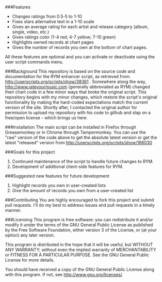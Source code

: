 ###Features
*	Changes ratings from 0.5-5 to 1-10
*	Fixes stars alternative text in a 1-10 scale
*	Gives an average rating for each artist and release category (album, single, video, etc.)
*	Gives ratings color (1-4 red; 4-7 yellow; 7-10 green)
*	Highlights owned records at chart pages
*	Gives the number of records you own at the bottom of chart pages.

All these features are optional and you can activate or deactivate using the user script commands menu.

###Background
This repository is based on the source code and documentation for the RYM enhancer script, as retrieved from: <http://userscripts.org/scripts/show/38361> . Somewhere along the way, <http://www.rateyourmusic.com> (generally abbreviated as RYM) changed their chart code in a few minor ways that broke the original script. This repository begins with my minor changes, which restore the script's original functionality by making the hard-coded expectations match the current version of the site. Shortly after, I contacted the original author for permission to upload my repository with his code to github and slap on a free/open license - which brings us here.

###Installation
The main script can be installed in Firefox through Greasemonkey or in Chrome through Tampermonkey. You can use the "raw" version of the code above to get the absolute latest version or get the latest "released" version from <http://userscripts.org/scripts/show/166030>

###Goals for this project
1. Continued maintenance of the script to handle future changes to RYM.
2. Development of additional client-side features for RYM.

###Suggested new features for future development
1. Highlight records you own in user-created lists
2. Give the amount of records you own from a user-created list

###Contributing
You are highly encouraged to fork this project and submit pull requests. I'll do my best to address issues and pull requests in a timely manner.

###Licensing
This program is free software: you can redistribute it and/or modify it under the terms of the GNU General Public License as published by the Free Software Foundation, either version 3 of the License, or (at your option) any later version.

This program is distributed in the hope that it will be useful, but WITHOUT ANY WARRANTY; without even the implied warranty of MERCHANTABILITY or FITNESS FOR A PARTICULAR PURPOSE.  See the GNU General Public License for more details.

You should have received a copy of the GNU General Public License along with this program.  If not, see <http://www.gnu.org/licenses/>.

